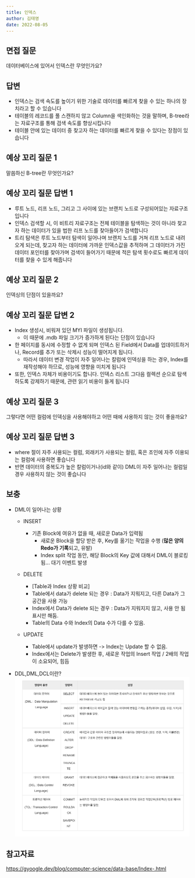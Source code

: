 ```yaml
---
title: 인덱스
author: 김태영
date: 2022-08-05
---
```


## 면접 질문

데이터베이스에 있어서 인덱스란 무엇인가요?
<br />

## 답변

- 인덱스는 검색 속도를 높이기 위한 기술로 데이터를 빠르게 찾을 수 있는 하나의 장치라고 할 수 있습니다
- 테이블의 레코드를 풀 스캔하지 않고 Column을 색인화하는 것을 말하며, B-tree라는 자료구조를 통해 검색 속도를 향상시킵니다
- 테이블 안에 있는 데이터 중 찾고자 하는 데이터를 빠르게 찾을 수 있다는 장점이 있습니다

## 예상 꼬리 질문 1

말씀하신 B-tree란 무엇인가요?

## 예상 꼬리 질문 답변 1

- 루트 노드, 리프 노드, 그리고 그 사이에 있는 브랜치 노드로 구성되어있는 자료구조입니다
- 인덱스 검색할 시, 이 비트리 자료구조는 전체 테이블을 탐색하는 것이 아니라 찾고자 하는 데이터가 있을 법한 리프 노드를 찾아들어가 검색합니다
- 트리 탐색은 루트 노드부터 탐색이 일어나며 브랜치 노드를 거쳐 리프 노드로 내려오게 되는데, 찾고자 하는 데이터에 가까운 인덱스값을 추적하며 그 데이터가 가진 데이터 포인터를 찾아가며 검색이 들어가기 때문에 적은 탐색 횟수로도 빠르게 데이터를 찾을 수 있게 해줍니다

## 예상 꼬리 질문 2

인덱싱의 단점이 있을까요?

## 예상 꼬리 질문 답변 2

- Index 생성시, 비워져 있던 MYI 파일이 생성됩니다.
  - 이 때문에 .mdb 파일 크기가 증가하게 된다는 단점이 있습니다
- 한 페이지를 동시에 수정할 수 없게 되며 인덱스 된 Field에서 Data를 업데이트하거나, Record를 추가 또는 삭제시 성능이 떨어지게 됩니다.
  - 따라서 데이터 변경 작업이 자주 일어나는 칼럼에 인덱싱을 하는 경우, Index를 재작성해야 하므로, 성능에 영향을 미치게 됩니다
- 또한, 인덱스 자체가 비용이기도 합니다. 인덱스 리스트 그다음 컬렉션 순으로 탐색하도록 강제하기 때문에, 관련 읽기 비용이 들게 됩니다

## 예상 꼬리 질문 3

그렇다면 어떤 컬럼에 인덱싱을 사용해야하고 어떤 때에 사용하지 않는 것이 좋을까요?

## 예상 꼬리 질문 답변 3

- where 절이 자주 사용되는 컬럼, 외래키가 사용되는 컬럼, 혹은 조인에 자주 이용되는 컬럼에 사용하면 좋습니다
- 반면 데이터의 중복도가 높은 칼럼이거나(id와 같이) DML이 자주 일어나는 컬럼일 경우 사용하지 않는 것이 좋습니다

## 보충

- DML이 일어나는 상황

  - INSERT

    - 기존 Block에 여유가 없을 때, 새로운 Data가 입력됨
      - 새로운 Block을 할당 받은 후, Key를 옮기는 작업을 수행 (**많은 양의 Redo가 기록**되고, 유발)
      - Index split 작업 동안, 해당 Block의 Key 값에 대해서 DML이 블로킹 됨... 대기 이벤트 발생

  - DELETE

    - [Table과 Index 상황 비교]
    - Table에서 data가 delete 되는 경우 : Data가 지워지고, 다른 Data가 그 공간을 사용 가능
    - Index에서 Data가 delete 되는 경우 : Data가 지워지지 않고, 사용 안 됨 표시만 해둠.
    - Table의 Data 수와 Index의 Data 수가 다를 수 있음.

  - UPDATE
    - Table에서 update가 발생하면 -> Index는 Update 할 수 없음.
    - Index에서는 Delete가 발생한 후, 새로운 작업의 Insert 작업 / 2배의 작업이 소요되어, 힘듬

- DDL,DML,DCL이란?
  ![](image/DDL,DML,DCL.png)

## 참고자료

https://gyoogle.dev/blog/computer-science/data-base/Index-.html
